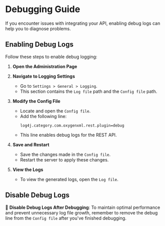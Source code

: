 # Debugging Guide

If you encounter issues with integrating your API, enabling debug logs can help you  to diagnose problems. 

## Enabling Debug Logs

Follow these steps to enable debug logging:

1. **Open the Administration Page**

2. **Navigate to Logging Settings**
    - Go to `Settings > General > Logging`.
    - This section contains the `Log file` path and the `Config file` path.

3. **Modify the Config File**
    - Locate and open the `Config file`.
    - Add the following line:
      ```
      log4j.category.com.oxygenxml.rest.plugin=debug
      ```
    - This line enables debug logs for the REST API.

4. **Save and Restart**
    - Save the changes made in the `Config file`.
    - Restart the server to apply these changes.
      
5. **View the Logs**
    - To view the generated logs, open the `Log file`.

## Disable Debug Logs

🚨 **Disable Debug Logs After Debugging**: To maintain optimal performance and prevent unnecessary log file growth, remember to remove the debug line from the `Config file` after you've finished debugging.
